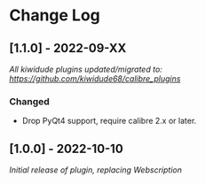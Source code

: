 # Change Log

## [1.1.0] - 2022-09-XX
_All kiwidude plugins updated/migrated to: https://github.com/kiwidude68/calibre_plugins_
### Changed
- Drop PyQt4 support, require calibre 2.x or later.

## [1.0.0] - 2022-10-10
_Initial release of plugin, replacing Webscription_
